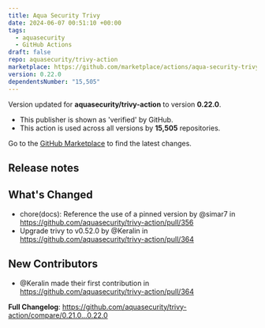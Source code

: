 ```yaml
---
title: Aqua Security Trivy
date: 2024-06-07 00:51:10 +00:00
tags:
  - aquasecurity
  - GitHub Actions
draft: false
repo: aquasecurity/trivy-action
marketplace: https://github.com/marketplace/actions/aqua-security-trivy
version: 0.22.0
dependentsNumber: "15,505"
---
```



Version updated for **aquasecurity/trivy-action** to version **0.22.0**.
- This publisher is shown as 'verified' by GitHub.
- This action is used across all versions by **15,505** repositories.

Go to the [GitHub Marketplace](https://github.com/marketplace/actions/aqua-security-trivy) to find the latest changes.

## Release notes

## What's Changed
* chore(docs): Reference the use of a pinned version by @simar7 in https://github.com/aquasecurity/trivy-action/pull/356
* Upgrade trivy to v0.52.0 by @Keralin in https://github.com/aquasecurity/trivy-action/pull/364

## New Contributors
* @Keralin made their first contribution in https://github.com/aquasecurity/trivy-action/pull/364

**Full Changelog**: https://github.com/aquasecurity/trivy-action/compare/0.21.0...0.22.0
